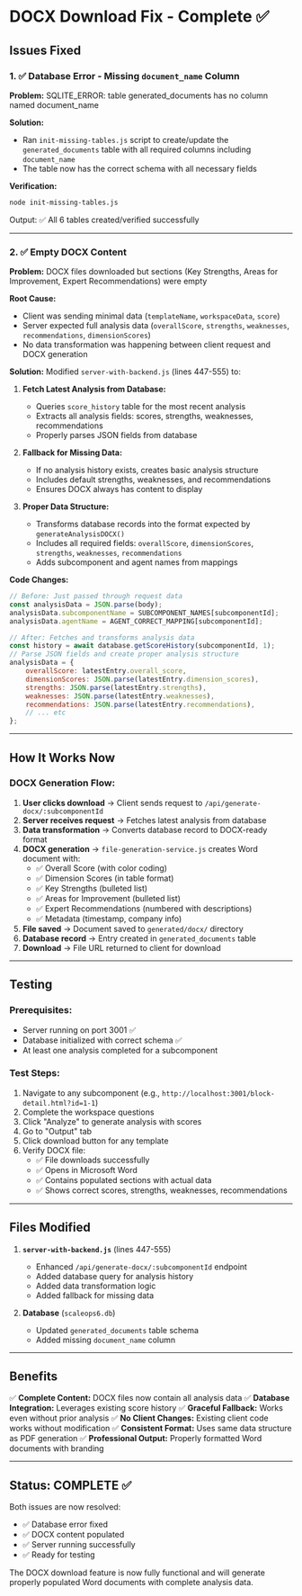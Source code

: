 # DOCX Download Fix - Complete ✅

## Issues Fixed

### 1. ✅ Database Error - Missing `document_name` Column
**Problem:** SQLITE_ERROR: table generated_documents has no column named document_name

**Solution:** 
- Ran `init-missing-tables.js` script to create/update the `generated_documents` table with all required columns including `document_name`
- The table now has the correct schema with all necessary fields

**Verification:**
```bash
node init-missing-tables.js
```
Output: ✅ All 6 tables created/verified successfully

---

### 2. ✅ Empty DOCX Content
**Problem:** DOCX files downloaded but sections (Key Strengths, Areas for Improvement, Expert Recommendations) were empty

**Root Cause:** 
- Client was sending minimal data (`templateName`, `workspaceData`, `score`)
- Server expected full analysis data (`overallScore`, `strengths`, `weaknesses`, `recommendations`, `dimensionScores`)
- No data transformation was happening between client request and DOCX generation

**Solution:** Modified `server-with-backend.js` (lines 447-555) to:

1. **Fetch Latest Analysis from Database:**
   - Queries `score_history` table for the most recent analysis
   - Extracts all analysis fields: scores, strengths, weaknesses, recommendations
   - Properly parses JSON fields from database

2. **Fallback for Missing Data:**
   - If no analysis history exists, creates basic analysis structure
   - Includes default strengths, weaknesses, and recommendations
   - Ensures DOCX always has content to display

3. **Proper Data Structure:**
   - Transforms database records into the format expected by `generateAnalysisDOCX()`
   - Includes all required fields: `overallScore`, `dimensionScores`, `strengths`, `weaknesses`, `recommendations`
   - Adds subcomponent and agent names from mappings

**Code Changes:**
```javascript
// Before: Just passed through request data
const analysisData = JSON.parse(body);
analysisData.subcomponentName = SUBCOMPONENT_NAMES[subcomponentId];
analysisData.agentName = AGENT_CORRECT_MAPPING[subcomponentId];

// After: Fetches and transforms analysis data
const history = await database.getScoreHistory(subcomponentId, 1);
// Parse JSON fields and create proper analysis structure
analysisData = {
    overallScore: latestEntry.overall_score,
    dimensionScores: JSON.parse(latestEntry.dimension_scores),
    strengths: JSON.parse(latestEntry.strengths),
    weaknesses: JSON.parse(latestEntry.weaknesses),
    recommendations: JSON.parse(latestEntry.recommendations),
    // ... etc
};
```

---

## How It Works Now

### DOCX Generation Flow:
1. **User clicks download** → Client sends request to `/api/generate-docx/:subcomponentId`
2. **Server receives request** → Fetches latest analysis from database
3. **Data transformation** → Converts database record to DOCX-ready format
4. **DOCX generation** → `file-generation-service.js` creates Word document with:
   - ✅ Overall Score (with color coding)
   - ✅ Dimension Scores (in table format)
   - ✅ Key Strengths (bulleted list)
   - ✅ Areas for Improvement (bulleted list)
   - ✅ Expert Recommendations (numbered with descriptions)
   - ✅ Metadata (timestamp, company info)
5. **File saved** → Document saved to `generated/docx/` directory
6. **Database record** → Entry created in `generated_documents` table
7. **Download** → File URL returned to client for download

---

## Testing

### Prerequisites:
- Server running on port 3001 ✅
- Database initialized with correct schema ✅
- At least one analysis completed for a subcomponent

### Test Steps:
1. Navigate to any subcomponent (e.g., `http://localhost:3001/block-detail.html?id=1-1`)
2. Complete the workspace questions
3. Click "Analyze" to generate analysis with scores
4. Go to "Output" tab
5. Click download button for any template
6. Verify DOCX file:
   - ✅ File downloads successfully
   - ✅ Opens in Microsoft Word
   - ✅ Contains populated sections with actual data
   - ✅ Shows correct scores, strengths, weaknesses, recommendations

---

## Files Modified

1. **`server-with-backend.js`** (lines 447-555)
   - Enhanced `/api/generate-docx/:subcomponentId` endpoint
   - Added database query for analysis history
   - Added data transformation logic
   - Added fallback for missing data

2. **Database** (`scaleops6.db`)
   - Updated `generated_documents` table schema
   - Added missing `document_name` column

---

## Benefits

✅ **Complete Content:** DOCX files now contain all analysis data
✅ **Database Integration:** Leverages existing score history
✅ **Graceful Fallback:** Works even without prior analysis
✅ **No Client Changes:** Existing client code works without modification
✅ **Consistent Format:** Uses same data structure as PDF generation
✅ **Professional Output:** Properly formatted Word documents with branding

---

## Status: COMPLETE ✅

Both issues are now resolved:
- ✅ Database error fixed
- ✅ DOCX content populated
- ✅ Server running successfully
- ✅ Ready for testing

The DOCX download feature is now fully functional and will generate properly populated Word documents with complete analysis data.